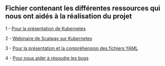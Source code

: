 ## Fichier contenant les différentes ressources qui nous ont aidés à la réalisation du projet
 
  1 - [Pour la présentation de Kubernetes](https://www.youtube.com/watch?v=X48VuDVv0do)
 
  2 - [Webinaire de Scalway sur Kubernetes](https://www.youtube.com/watch?v=8kXz76QpGj8)
 
  3 - [Pour la présentation et la compréhension des fichiers YAML](https://fr.wikipedia.org/wiki/YAML)
 
  4 - [Pour nous aider à résoudre les bugs](ChatGPT)

